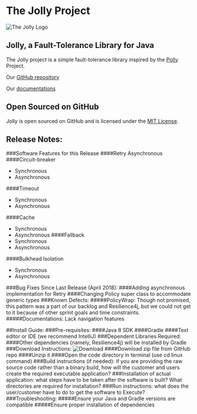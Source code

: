 # The Jolly Project

![The Jolly Logo](https://github.com/JDA8106/jolly/raw/master/jolly2.png)

## Jolly, a Fault-Tolerance Library for Java

The Jolly project is a simple fault-tolerance library inspired by the [Polly](https://github.com/App-vNext/Polly) Project.

Our [GitHub repository](https://github.com/JDA8106/jolly)

Our [documentations](https://jda8106.github.io/jolly/)

## Open Sourced on GitHub

Jolly is open sourced on GitHub and is licensed under the [MIT License](http://opensource.org/licenses/MIT).

## Release Notes:
###Software Features for this Release
####Retry Asynchronous
####Circuit-breaker
  - Synchronous
  - Asynchronous 
  
####Timeout
  - Synchronous
  - Asynchronous
  
####Cache
  - Synchronous
  - Asynchronous 
####Fallback
  - Synchronous
  - Asynchronous 
  
####Bulkhead Isolation
  - Synchronous
  - Asynchronous 
  
###Bug Fixes Since Last Release (April 2018):
####Adding asynchronous implementation for Retry
####Changing Policy super class to accommodate generic types
###Known Defects:
#####PolicyWrap: Though not promised, this pattern was a part of our backlog and Resilience4j, but we could not get to it because of other sprint goals and time constraints. 
#####Documentations: Lack navigation features 

##Install Guide:
###Pre-requisites:
####Java 8 SDK
####Gradle
####Text editor or IDE (we recommend IntelliJ)
###Dependent Libraries Required:
####Other dependencies (namely, Resilience4j) will be installed by Gradle
###Download Instructions:
![Download](https://github.com/JDA8106/jolly/raw/master/Download%20ZIP.png)
####Download zip file from GitHub repo
####Unzip it
####Open the code directory in terminal (use cd linux command)
###Build instructions (if needed):
if you are providing the raw source code rather
than a binary build, how will the customer and users create the required executable
application?
###Installation of actual application: 
what steps have to be taken after the software is
built? What directories are required for installation?
###Run instructions:
what does the user/customer have to do to get the software to
Execute?
###Troubleshooting: 
#####Ensure your Java and Gradle versions are compatible
#####Ensure proper installation of dependencies
